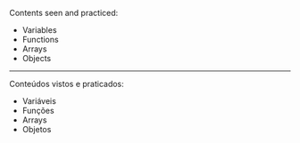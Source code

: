 Contents seen and practiced: <br>
- Variables <br>
- Functions <br>
- Arrays <br>
- Objects <br>

_________________________________________________________________

Conteúdos vistos e praticados: <br>
- Variáveis <br>
- Funções <br>
- Arrays <br>
- Objetos <br>
